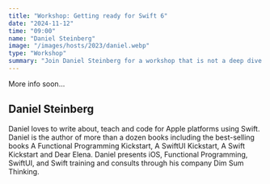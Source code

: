 ```yaml
---
title: "Workshop: Getting ready for Swift 6"
date: "2024-11-12"
time: "09:00"
name: "Daniel Steinberg"
image: "/images/hosts/2023/daniel.webp"
type: "Workshop"
summary: "Join Daniel Steinberg for a workshop that is not a deep dive so much as a survey"
---
```


More info soon…

## Daniel Steinberg

Daniel loves to write about, teach and code for Apple platforms using Swift. Daniel is the author of more than a dozen books including the best-selling books A Functional Programming Kickstart, A SwiftUI Kickstart, A Swift Kickstart and Dear Elena. Daniel presents iOS, Functional Programming, SwiftUI, and Swift training and consults through his company Dim Sum Thinking.
